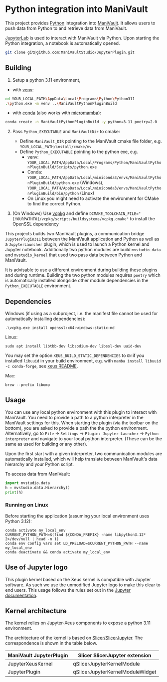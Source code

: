 # Python integration into ManiVault

This project provides [Python](https://en.wikipedia.org/wiki/Python_(programming_language)) integration into [ManiVault](https://github.com/ManiVaultStudio/core). It allows users to push data from Python to and retrieve data from ManiVault. 

[JupyterLab](https://jupyter.org/) is used to interact with ManiVault via Python. Upon starting the Python integration, a notebook is automatically opened.

```bash
git clone git@github.com:ManiVaultStudio/JupyterPlugin.git
```

## Building

1. Setup a python 3.11 environment, 
- with [venv](https://docs.python.org/3.11/library/venv.html):
```bash
cd YOUR_LOCAL_PATH\AppData\Local\Programs\Python\Python311
.\python.exe -m venv ..\ManiVaultPythonPluginBuild
```
- with [conda](https://docs.conda.io/projects/conda/en/latest/user-guide/tasks/manage-environments.html) (also works with [micromamba](https://mamba.readthedocs.io/en/latest/user_guide/micromamba.html)):
```bash
conda create -n ManiVaultPythonPluginBuild -y python=3.11 poetry=2.0
```
2. Pass `Python_EXECUTABLE` and `ManiVaultDir` to cmake:
    - Define `ManiVault_DIR` pointing to the ManiVault cmake file folder, e.g. `YOUR_LOCAL_PATH/install/cmake/mv`
    - Define `Python_EXECUTABLE` pointing to the python exe, e.g. 
        - venv: `YOUR_LOCAL_PATH/AppData/Local/Programs/Python/ManiVaultPythonPluginBuild/Scripts/python.exe`
        - Conda: `YOUR_LOCAL_PATH/AppData/Local/miniconda3/envs/ManiVaultPythonPluginBuild/python.exe` (Windows), `YOUR_LOCAL_PATH/AppData/Local/miniconda3/envs/ManiVaultPythonPluginBuild/bin/python` (Linux)
        - On Linux you might need to activate the environment for CMake to find the correct Python.

3. (On Windows) Use [vcpkg](https://github.com/microsoft/vcpkg) and define `DCMAKE_TOOLCHAIN_FILE="[YOURPATHTO]/vcpkg/scripts/buildsystems/vcpkg.cmake"` to install the OpenSSL dependency

This projects builds two ManiVault plugins, a communication bridge `JupyterPlugin311` between the ManiVault application and Python as well as a `JupyterLauncher` plugin, which is used to launch a Python kernel and Jupyter notebook.
Additionally two python modules are build `mvstudio_data` and `mvstudio_kernel` that used two pass data between Python and ManiVault. 

It is advisable to use a different environment during building these plugins and during runtime.
Building the two python modules requires `poetry` which is automatically installed alongside other module dependencies in the `Python_EXECUTABLE` environment.

## Dependencies

Windows (if using as a subproject, i.e. the manifest file cannot be used for automatically installing dependencies):
```
.\vcpkg.exe install openssl:x64-windows-static-md
```

Linux:
```
sudo apt install libtbb-dev libsodium-dev libssl-dev uuid-dev
```

You may set the option `XEUS_BUILD_STATIC_DEPENDENCIES` to `ON` if you installed `libuuid` in your build environment, e.g. with `mamba install libuuid -c conda-forge`, see [xeus README](https://github.com/jupyter-xeus/xeus?tab=readme-ov-file#building-from-source).

Mac:
```
brew --prefix libomp
```

## Usage

You can use any local python environment with this plugin to interact with ManiVault. 
You need to provide a path to a python interpreter in the ManiVault settings for this. 
When starting the plugin (via the toolbar on the bottom), you are asked to provide a path the the python environment.
Alternatively, go to `File` -> `Settings` -> `Plugin: Jupyter Launcher` -> `Python interpreter` and navigate to your local python interpreter. (These can be the same as used for building or any other).

Upon the first start with a given interpreter, two communication modules are automatically installed, which will help translate between ManiVault's data hierarchy and your Python script.

To access data from ManiVault:
```python
import mvstudio.data
h = mvstudio.data.Hierarchy()
print(h)
```

### Running on Linux

Before starting the application (assuming your local environment uses Python 3.12):
```
conda activate my_local_env
CURRENT_PYTHON_PATH=$(find ${CONDA_PREFIX} -name libpython3.12* 2>/dev/null | head -n 1)
conda env config vars set LD_PRELOAD=$CURRENT_PYTHON_PATH --name my_local_env
conda deactivate && conda activate my_local_env
```

## Use of Jupyter logo

This plugin kernel based on the Xeus kernel is compatible with Jupyter software. As such we use the unmodified Jupyter logo to make this clear to end users. This usage follows the rules set out in the [Jupyter documentation](https://jupyter.org/governance/trademarks.html#uses-that-never-require-approval).

## Kernel architecture

The kernel relies on Jupyter-Xeus components to expose a python 3.11 environment. 

The architecture of the kernel is based on [Slicer/SlicerJupyter](https://github.com/Slicer/SlicerJupyter). The correspondence is shown in the table below.

ManiVault JupyterPlugin | Slicer SlicerJupyter extension
---| --- 
JupyterXeusKernel | qSlicerJupyterKernelModule 
JupyterPlugin | qSlicerJupyterKernelModuleWidget


